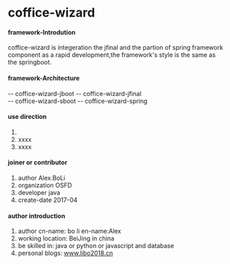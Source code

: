 # coffice-wizard

#### framework-Introdution
coffice-wizard is integeration the jfinal and the partion of spring framework component as a rapid development,the framework's style is the same as the springboot. 

#### framework-Architecture

-- coffice-wizard-jboot
-- coffice-wizard-jfinal	
-- coffice-wizard-sboot
-- coffice-wizard-spring

#### use direction

1. 
2. xxxx
3. xxxx


#### joiner or contributor

1. author Alex.BoLi
2. organization OSFD
3. developer java
4. create-date 2017-04


#### author introduction

1. author cn-name: bo li en-name:Alex 
2. working location: BeiJing in china
3. be skilled in: java or python or javascript and database
4. personal blogs: www.libo2018.cn
